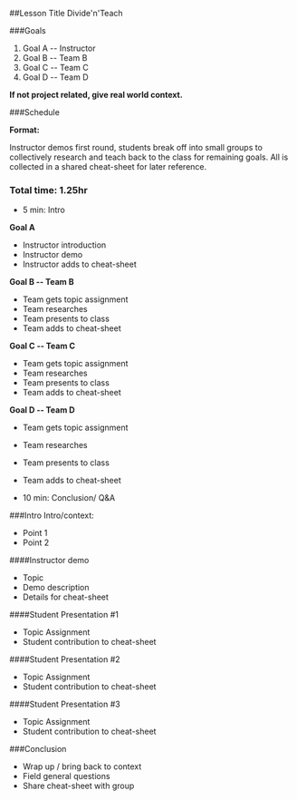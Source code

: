 ##Lesson Title Divide'n'Teach

###Goals
1. Goal A -- Instructor
2. Goal B -- Team B
3. Goal C -- Team C
4. Goal D -- Team D

**If not project related, give real world context.**


###Schedule

**Format:** 

Instructor demos first round, students break off into small groups to collectively research and teach back to the class for remaining goals. All is collected in a shared cheat-sheet for later reference.


### Total time: 1.25hr

+ 5 min: Intro

**Goal A**

+ Instructor introduction
+ Instructor demo
+ Instructor adds to cheat-sheet


**Goal B -- Team B**

+ Team gets topic assignment
+ Team researches 
+ Team presents to class
+ Team adds to cheat-sheet


**Goal C -- Team C**

+ Team gets topic assignment
+ Team researches 
+ Team presents to class
+ Team adds to cheat-sheet


**Goal D -- Team D**

+ Team gets topic assignment
+ Team researches 
+ Team presents to class
+ Team adds to cheat-sheet


+ 10 min: Conclusion/ Q&A

###Intro
Intro/context:

+ Point 1
+ Point 2


####Instructor demo

+ Topic
+ Demo description
+ Details for cheat-sheet

####Student Presentation #1

+ Topic Assignment
+ Student contribution to cheat-sheet

####Student Presentation #2

+ Topic Assignment
+ Student contribution to cheat-sheet

####Student Presentation #3

+ Topic Assignment
+ Student contribution to cheat-sheet


###Conclusion
- Wrap up / bring back to context
- Field general questions
- Share cheat-sheet with group

